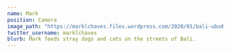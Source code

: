 ```yaml
---
name: Mark
position: Camera
image_path: "https://marklchaves.files.wordpress.com/2020/01/bali-ubud-pasar-mark-by-syahravi_ntwqr7_ar_1_1c_fillg_auto__c_scalew_512.jpg"
twitter_username: marklchaves
blurb: Mark feeds stray dogs and cats on the streets of Bali.
---
```

